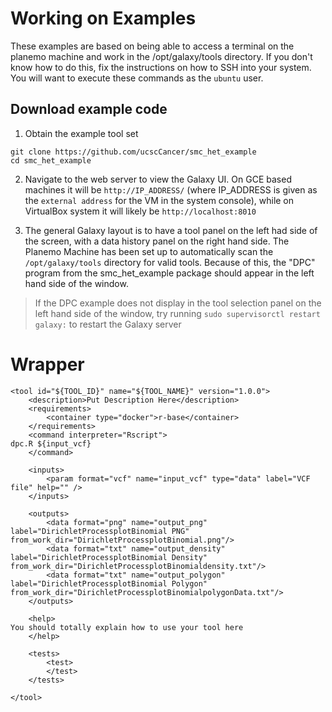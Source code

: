 

Working on Examples
===================

These examples are based on being able to access a terminal on the
planemo machine and work in the /opt/galaxy/tools directory. If you don't know
how to do this, fix the instructions on how to SSH into your system. You will
want to execute these commands as the `ubuntu` user.

Download example code
---------------------

1. Obtain the example tool set
```
git clone https://github.com/ucscCancer/smc_het_example
cd smc_het_example
```

2. Navigate to the web server to view the Galaxy UI. On GCE based machines it will
be `http://IP_ADDRESS/` (where IP_ADDRESS is given as the `external address` for the VM in the system console), while on VirtualBox system it will likely be `http://localhost:8010`

3. The general Galaxy layout is to have a tool panel on the left had side of the screen, with a data history panel on the right hand side. The Planemo Machine has been set up to automatically scan the `/opt/galaxy/tools` directory for valid tools. Because of this, the "DPC" program from the smc_het_example package should appear in the left hand side of the window.

> If the DPC example does not display in the tool selection panel on the left hand side of the window, try running `sudo supervisorctl restart galaxy:` to restart the Galaxy server


Wrapper
=======
```
<tool id="${TOOL_ID}" name="${TOOL_NAME}" version="1.0.0">
    <description>Put Description Here</description>
    <requirements>
        <container type="docker">r-base</container>
    </requirements>
    <command interpreter="Rscript">
dpc.R ${input_vcf}
    </command>

    <inputs>
        <param format="vcf" name="input_vcf" type="data" label="VCF file" help="" />
    </inputs>

    <outputs>
        <data format="png" name="output_png" label="DirichletProcessplotBinomial PNG" from_work_dir="DirichletProcessplotBinomial.png"/>
        <data format="txt" name="output_density" label="DirichletProcessplotBinomial Density" from_work_dir="DirichletProcessplotBinomialdensity.txt"/>
        <data format="txt" name="output_polygon" label="DirichletProcessplotBinomial Polygon" from_work_dir="DirichletProcessplotBinomialpolygonData.txt"/>
    </outputs>

    <help>
You should totally explain how to use your tool here
    </help>

    <tests>
        <test>
        </test>
    </tests>

</tool>
```
